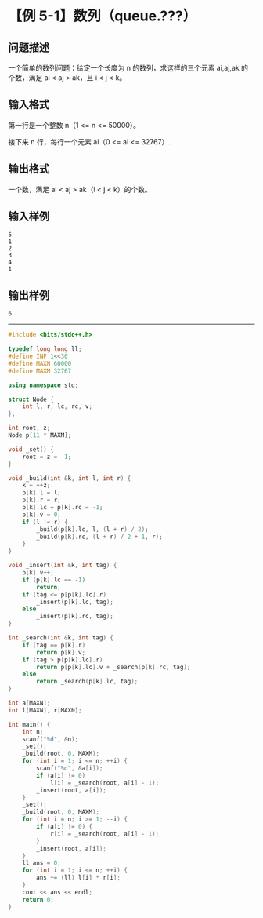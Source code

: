 # 【例 5-1】数列（queue.???）

## 问题描述

一个简单的数列问题：给定一个长度为 n 的数列，求这样的三个元素 ai,aj,ak 的个数，满足 ai < aj > ak，且 i < j < k。
## 输入格式

第一行是一个整数 n（1 <= n <= 50000）。

接下来 n 行，每行一个元素 ai（0 <= ai <= 32767）.
## 输出格式

一个数，满足 ai < aj > ak（i < j < k）的个数。
## 输入样例
```
5
1
2
3
4
1
```
## 输出样例
```
6
```

----

```cpp
#include <bits/stdc++.h>

typedef long long ll;
#define INF 1<<30
#define MAXN 60000
#define MAXM 32767

using namespace std;

struct Node {
    int l, r, lc, rc, v;
};

int root, z;
Node p[11 * MAXM];

void _set() {
    root = z = -1;
}

void _build(int &k, int l, int r) {
    k = ++z;
    p[k].l = l;
    p[k].r = r;
    p[k].lc = p[k].rc = -1;
    p[k].v = 0;
    if (l != r) {
        _build(p[k].lc, l, (l + r) / 2);
        _build(p[k].rc, (l + r) / 2 + 1, r);
    }
}

void _insert(int &k, int tag) {
    p[k].v++;
    if (p[k].lc == -1)
        return;
    if (tag <= p[p[k].lc].r)
        _insert(p[k].lc, tag);
    else
        _insert(p[k].rc, tag);
}

int _search(int &k, int tag) {
    if (tag == p[k].r)
        return p[k].v;
    if (tag > p[p[k].lc].r)
        return p[p[k].lc].v + _search(p[k].rc, tag);
    else
        return _search(p[k].lc, tag);
}

int a[MAXN];
int l[MAXN], r[MAXN];

int main() {
    int n;
    scanf("%d", &n);
    _set();
    _build(root, 0, MAXM);
    for (int i = 1; i <= n; ++i) {
        scanf("%d", &a[i]);
        if (a[i] != 0)
            l[i] = _search(root, a[i] - 1);
        _insert(root, a[i]);
    }
    _set();
    _build(root, 0, MAXM);
    for (int i = n; i >= 1; --i) {
        if (a[i] != 0) {
            r[i] = _search(root, a[i] - 1);
        }
        _insert(root, a[i]);
    }
    ll ans = 0;
    for (int i = 1; i <= n; ++i) {
        ans += (ll) l[i] * r[i];
    }
    cout << ans << endl;
    return 0;
}
```
